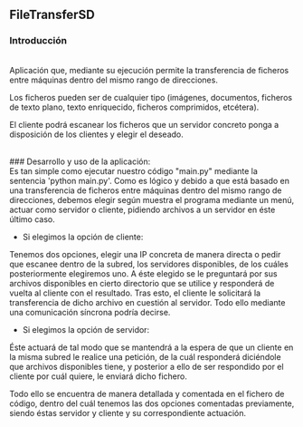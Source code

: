 ## FileTransferSD

### Introducción

<br/>
Aplicación que, mediante su ejecución permite la transferencia de ficheros entre máquinas dentro del mismo rango de direcciones.

Los ficheros pueden ser de cualquier tipo (imágenes, documentos, ficheros de texto plano, texto enriquecido, ficheros comprimidos, etcétera).

El cliente podrá escanear los ficheros que un servidor concreto ponga a disposición de los clientes y elegir el deseado.

<br/>
### Desarrollo y uso de la aplicación:

<br/>
Es tan simple como ejecutar nuestro código "main.py" mediante la sentencia 'python main.py'. Como es lógico y debido a que está basado en una transferencia de ficheros entre máquinas dentro del mismo rango de direcciones, debemos elegir según muestra el programa mediante un menú, actuar como servidor o cliente, pidiendo archivos a un servidor en éste último caso.

<br/>

* Si elegimos la opción de cliente:

Tenemos dos opciones, elegir una IP concreta de manera directa o pedir que escanee dentro de la subred, los servidores disponibles, de los cuáles posteriormente elegiremos uno. A éste elegido se le preguntará por sus archivos disponibles en cierto directorio que se utilice y responderá de vuelta al cliente con el resultado. Tras esto, el cliente le solicitará la transferencia de dicho archivo en cuestión al servidor. Todo ello mediante una comunicación síncrona podría decirse.
<br/>
* Si elegimos la opción de servidor:

Éste actuará de tal modo que se mantendrá a la espera de que un cliente en la misma subred le realice una petición, de la cuál responderá diciéndole que archivos disponibles tiene, y posterior a ello de ser respondido por el cliente por cuál quiere, le enviará dicho fichero. 

Todo ello se encuentra de manera detallada y comentada en el fichero de código, dentro del cuál tenemos las dos opciones comentadas previamente, siendo éstas servidor y cliente y su correspondiente actuación.

